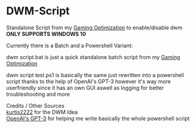 # DWM-Script
Standalone Script from my [Gaming Optimization](https://github.com/crustySenpai/Windows-Gaming-Optimization-Script) to enable/disable dwm<br/>
**ONLY SUPPORTS WINDOWS 10**

Currently there is a Batch and a Powershell Variant:

dwm script.bat is just a quick standalone batch script from my [Gaming Optimization](https://github.com/crustySenpai/Windows-Gaming-Optimization-Script)

dwm script test.ps1 is basically the same just rewritten into a powershell script thanks to the help of OpenAI's GPT-3 however it's way more userfriendly since it has an own GUI aswell as logging for better troubleshooting and more

Credits / Other Sources<br/>
[kurtis2222](https://github.com/kurtis2222/win10_dwm_tool) for the DWM Idea<br/>
[OpenAI's GPT-3](https://openai.com) for helping me write basically the whole powershell script
